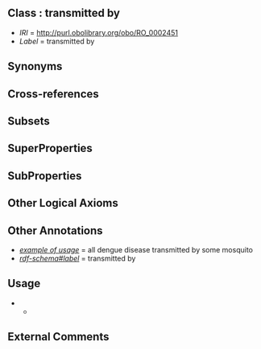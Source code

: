 
## Class : transmitted by

 * *IRI* = http://purl.obolibrary.org/obo/RO_0002451
 * *Label* = transmitted by

## Synonyms


## Cross-references


## Subsets


## SuperProperties


## SubProperties


## Other Logical Axioms


## Other Annotations

 * *[example of usage](../../IAO/12/IAO_0000112.md)* = all dengue disease transmitted by some mosquito
 * *[rdf-schema#label](../../el/rdf-schema#label.md)* = transmitted by

## Usage

 * -

## External Comments

